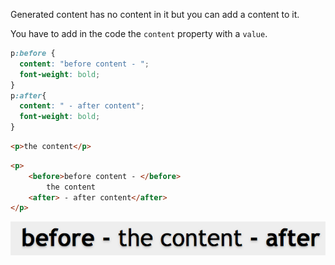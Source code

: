 Generated content has no content in it but you can add a content to it.

You have to add in the code the `content` property with a `value`.

```css
p:before {
  content: "before content - ";
  font-weight: bold;
}
p:after{
  content: " - after content";
  font-weight: bold;
}
```
 ```html
 <p>the content</p>
 ```
```html
<p>
    <before>before content - </before>
        the content
    <after> - after content</after>
</p>
```

![beforeafterPseudoElement](../beforeafterPseudoElement.png)


 


